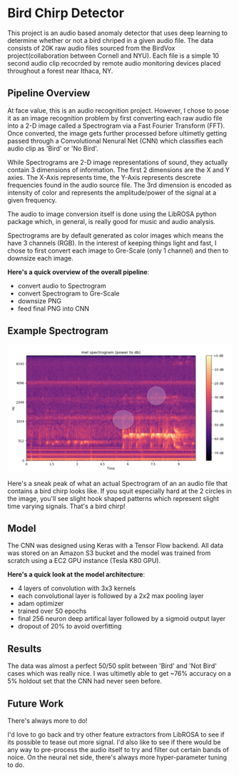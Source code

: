# Bird Chirp Detector

This project is an audio based anomaly detector that uses deep learning to determine whether or not a bird chriped in a given audio file. The data consists of 20K raw audio files sourced from the BirdVox project(collaboration between Cornell and NYU). Each file is a simple 10 second audio clip recocrded by remote audio monitoring devices placed throughout a forest near Ithaca, NY. 

## Pipeline Overview

At face value, this is an audio recognition project. However, I chose to pose it as an image recognition problem by first converting each raw audio file into a 2-D image called a Spectrogram via a Fast Fourier Transform (FFT). Once converted, the image gets further processed before ultimetly getting passed through a Convolutional Nenural Net (CNN) which classifies each audio clip as 'Bird' or 'No Bird'. 

While Spectrograms are 2-D image representations of sound, they actually contain 3 dimensions of information. The first 2 dimensions are the X and Y axies. The X-Axis represents time, the Y-Axis represents descrete frequencies found in the audio source file. The 3rd dimension is encoded as intensity of color and represents the amplitude/power of the signal at a given frequency. 

The audio to image conversion itself is done using the LibROSA python package which, in general, is really good for music and audio analysis.   

Spectrograms are by default generated as color images which means the have 3 channels (RGB). In the interest of keeping things light and fast, I chose to first convert each image to Gre-Scale (only 1 channel) and then to downsize each image. 

**Here's a quick overview of the overall pipeline**:
* convert audio to Spectrogram 
* convert Spectrogram to Gre-Scale
* downsize PNG 
* feed final PNG into CNN

## Example Spectrogram
![bird](images/bird.png)

Here's a sneak peak of what an actual Spectrogram of an an audio file that contains a bird chirp looks like. If you squit especially hard at the 2 circles in the image, you'll see slight hook shaped patterns which represent slight time varying signals. That's a bird chirp!


## Model

The CNN was designed using Keras with a Tensor Flow backend. All data was stored on an Amazon S3 bucket and the model was trained from scratch using a EC2 GPU instance (Tesla K80 GPU). 

**Here's a quick look at the model architecture**:
* 4 layers of convolution with 3x3 kernels
* each convolutional layer is followed by a 2x2 max pooling layer
* adam optimizer
* trained over 50 epochs 
* final 256 neuron deep artifical layer followed by a sigmoid output layer 
* dropout of 20% to avoid overfitting

## Results

The data was almost a perfect 50/50 split between 'Bird' and 'Not Bird' cases which was really nice. I was ultimetly able to get ~76% accuracy on a 5% holdout set that the CNN had never seen before.

## Future Work
There's always more to do!

I'd love to go back and try other feature extractors from LibROSA to see if its possible to tease out more signal. I'd also like to see if there would be any way to pre-process the audio itself to try and filter out certain bands of noice. On the neural net side, there's always more hyper-parameter tuning to do.

